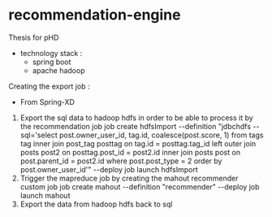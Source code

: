 # recommendation-engine
Thesis for pHD
- technology stack :
  - spring boot
  - apache hadoop


Creating the export job :
- From Spring-XD
1. Export the sql data to hadoop hdfs in order to be able to process it by the recommendation job
  job create hdfsImport --definition "jdbchdfs --sql='select post.owner_user_id, tag.id, coalesce(post.score, 1) from tags tag inner join post_tag posttag on tag.id = posttag.tag_id left outer join posts post2 on posttag.post_id = post2.id inner join posts post on post.parent_id = post2.id where post.post_type = 2 order by post.owner_user_id'" --deploy
  job launch hdfsImport
2. Trigger the mapreduce job by creating the mahout recommender custom job
  job create mahout --definition "recommender" --deploy
  job launch mahout
3. Export the data from hadoop hdfs back to sql

